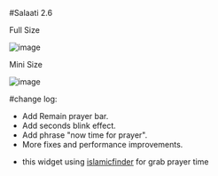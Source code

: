 #Salaati 2.6

Full Size

![image](https://github.com/user-attachments/assets/30a1c946-ba6f-44ea-b220-e83a7446d35a)


Mini Size

![image](https://github.com/user-attachments/assets/8f389f95-08fc-47c0-98d8-c43c61542e0f)

#change log:
- Add Remain prayer bar.
- Add seconds blink effect.
- Add phrase "now time for prayer".
- More fixes and performance improvements.

* this widget using [islamicfinder](https://www.islamicfinder.org/widgets/#prayertimeswidget) for grab prayer time 

